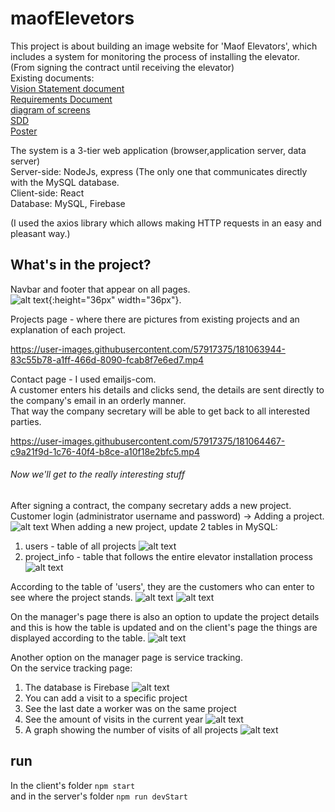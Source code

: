 # maofElevetors
This project is about building an image website for 'Maof Elevators', 
which includes a system for monitoring the process of installing the elevator. (From signing the contract until receiving the elevator)<br />
Existing documents:<br />
[Vision Statement document](https://github.com/hadar22/maofElevators/blob/master/Vision%20Statement.docx)<br />
[Requirements Document](https://github.com/hadar22/maofElevators/blob/master/Requirements%20Document.docx)<br />
[diagram of screens](https://github.com/hadar22/maofElevators/blob/master/%D7%AA%D7%A8%D7%A9%D7%99%D7%9D%20%D7%9E%D7%A1%D7%9B%D7%99%D7%9D.pdf)<br />
[SDD](https://github.com/hadar22/maofElevators/blob/master/SDD.pdf)<br />
[Poster](https://github.com/hadar22/maofElevators/blob/master/poster.pdf)<br />

The system is a 3-tier web application (browser,application server, data server)<br />
Server-side: NodeJs, express (The only one that communicates directly with the MySQL database. <br />
Client-side: React <br /> 
Database: MySQL, Firebase <br />

(I used the axios library which allows making HTTP requests in an easy and pleasant way.) <br />

## What's in the project?
Navbar and footer that appear on all pages.<br/>
![alt text](https://github.com/hadar22/maofElevators/blob/master/images/nav%26Footer.PNG){:height="36px" width="36px"}.

Projects page - where there are pictures from existing projects and an explanation of each project.



https://user-images.githubusercontent.com/57917375/181063944-83c55b78-a1ff-466d-8090-fcab8f7e6ed7.mp4



Contact page - I used emailjs-com. <br/>
A customer enters his details and clicks send, the details are sent directly to the company's email in an orderly manner.<br/>
That way the company secretary will be able to get back to all interested parties.<br/>


https://user-images.githubusercontent.com/57917375/181064467-c9a21f9d-1c76-40f4-b8ce-a10f18e2bfc5.mp4

###### Now we'll get to the really interesting stuff
After signing a contract, the company secretary adds a new project.<br/>
Customer login (administrator username and password) -> Adding a project.
![alt text](https://github.com/hadar22/maofElevators/blob/master/images/new_project.PNG)
When adding a new project, update 2 tables in MySQL:
1. users - table of all projects
![alt text](https://github.com/hadar22/maofElevators/blob/master/images/users.PNG)
2. project_info - table that follows the entire elevator installation process <br/>
![alt text](https://github.com/hadar22/maofElevators/blob/master/images/project_info.PNG)

According to the table of 'users', they are the customers who can enter to see where the project stands.
![alt text](https://github.com/hadar22/maofElevators/blob/master/images/login.PNG)
![alt text](https://github.com/hadar22/maofElevators/blob/master/images/user.PNG)

On the manager's page there is also an option to update the project details and this is how the table is updated and on the client's page the things are displayed according to the table.
![alt text](https://github.com/hadar22/maofElevators/blob/master/images/process.PNG)

Another option on the manager page is service tracking. <br/>
On the service tracking page:<br/>
1. The database is Firebase
![alt text](https://github.com/hadar22/maofElevators/blob/master/images/firebase.PNG)
2. You can add a visit to a specific project
3. See the last date a worker was on the same project
4. See the amount of visits in the current year
![alt text](https://github.com/hadar22/maofElevators/blob/master/images/service.PNG)
5. A graph showing the number of visits of all projects
![alt text](https://github.com/hadar22/maofElevators/blob/master/images/graph.PNG)

## run
In the client's folder `npm start` <br/>
and in the server's folder `npm run devStart`



